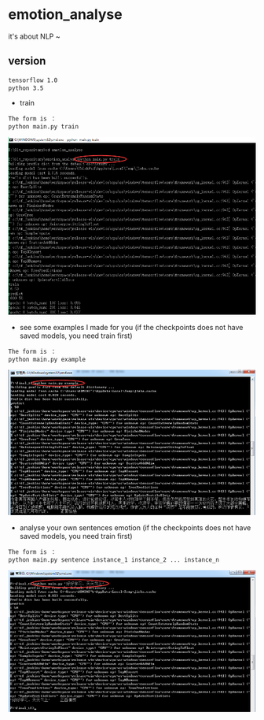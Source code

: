 # emotion_analyse
it's about NLP ~

## version
```
tensorflow 1.0
python 3.5
```
 * train
 
 ```
 The form is ：
 python main.py train
 ```
 ![image](https://github.com/jinzitian/emotion_analyse/blob/master/images/train.png)
 * see some examples I made for you (if the checkpoints does not have saved models, you need train first) 
 
 ```
 The form is ：
 python main.py example
 ```
 ![image](https://github.com/jinzitian/emotion_analyse/blob/master/images/example.png)
 * analyse your own sentences emotion (if the checkpoints does not have saved models, you need train first) 
 
 ```
 The form is ：
 python main.py sentence instance_1 instance_2 ... instance_n
 ```
 ![image](https://github.com/jinzitian/emotion_analyse/blob/master/images/sentence.png)
